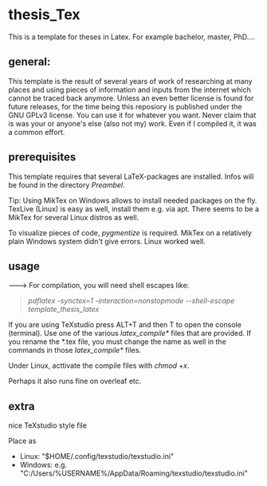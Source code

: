 # thesis_Tex
This is a template for theses in Latex. For example bachelor, master, PhD....

## general:

This template is the result of several years of work of researching at many places and using pieces of information and inputs from the internet which cannot be traced back anymore. Unless an even better license is found for future releases, for the time being this reposiory is published under the GNU GPLv3 license. You can use it for whatever you want. Never claim that is was your or anyone's else (also not my) work. Even if I compiled it, it was a common effort.

## prerequisites

This template requires that several LaTeX-packages are installed. Infos will be found in the directory _Preambel_.

Tip: Using MikTex on Windows allows to install needed packages on the fly. TexLive (Linux) is easy as well, install them e.g. via apt. There seems to be a MikTex for several Linux distros as well.

To visualize pieces of code, _pygmentize_ is required. MikTex on a relatively plain Windows system didn't give errors. Linux worked well.

## usage

---> For compilation, you will need shell escapes like:

> *pdflatex -synctex=1 -interaction=nonstopmode --shell-escape template_thesis_latex*

If you are using TeXstudio press ALT+T and then T to open the console (terminal). Use one of the various *latex_compile\** files that are provided. If you rename the *.tex file, you must change the name as well in the commands in those *latex_compile\** files.

Under Linux, acttivate the compile files with *chmod +x*.

Perhaps it also runs fine on overleaf etc.

## extra

nice TeXstudio style file


Place as
- Linux: "$HOME/.config/texstudio/texstudio.ini"
- Windows: e.g. "C:/Users/%USERNAME%/AppData/Roaming/texstudio/texstudio.ini"
